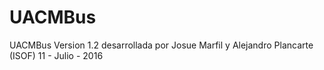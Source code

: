 # UACMBus
UACMBus Version 1.2 desarrollada por Josue Marfil y Alejandro Plancarte (ISOF) 11 - Julio - 2016
